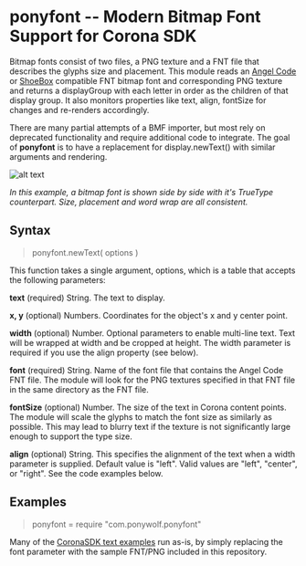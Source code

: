 **ponyfont**  -- Modern Bitmap Font Support for Corona SDK
====
Bitmap fonts consist of two files, a PNG texture and a FNT file that describes the glyphs size and placement. This module reads an [Angel Code](http://www.angelcode.com/products/bmfont/) or [ShoeBox](http://renderhjs.net/shoebox/bitmapFont.htm) compatible FNT bitmap font and corresponding PNG texture and returns a displayGroup with each letter in order as the children of that display group. It also monitors properties like text, align, fontSize for changes and re-renders accordingly.

There are many partial attempts of a BMF importer, but most rely on deprecated functionality and require additional code to integrate. The goal of **ponyfont** is to have a replacement for display.newText() with similar arguments and rendering.

![alt text](https://raw.githubusercontent.com/ponywolf/ponyfont/master/ponyfont-gif-preview.gif "Ponyfont in action")

*In this example, a bitmap font is shown side by side with it's TrueType counterpart. Size, placement and word wrap are all consistent.*

Syntax
----------
>ponyfont.newText( options )

This function takes a single argument, options, which is a table that accepts the following parameters:

**text** (required)
String. The text to display.

**x, y** (optional)
Numbers. Coordinates for the object's x and y center point.

**width** (optional)
Number. Optional parameters to enable multi-line text. Text will be wrapped at width and be cropped at height. The width parameter is required if you use the align property (see below).

**font** (required)
String. Name of the font file that contains the Angel Code FNT file. The module will look for the PNG textures specified in that FNT file in the same directory as the FNT file.

**fontSize** (optional)
Number. The size of the text in Corona content points. The module will scale the glyphs to match the font size as similarly as possible. This may lead to blurry text if the texture is not significantly large enough to support the type size.

**align** (optional)
String. This specifies the alignment of the text when a width parameter is supplied. Default value is "left". Valid values are "left", "center", or "right". See the code examples below.

Examples
---------

>ponyfont = require "com.ponywolf.ponyfont"

Many of the [CoronaSDK text examples](https://docs.coronalabs.com/api/library/display/newText.html) run as-is, by simply replacing the font parameter with the sample FNT/PNG included in this repository.